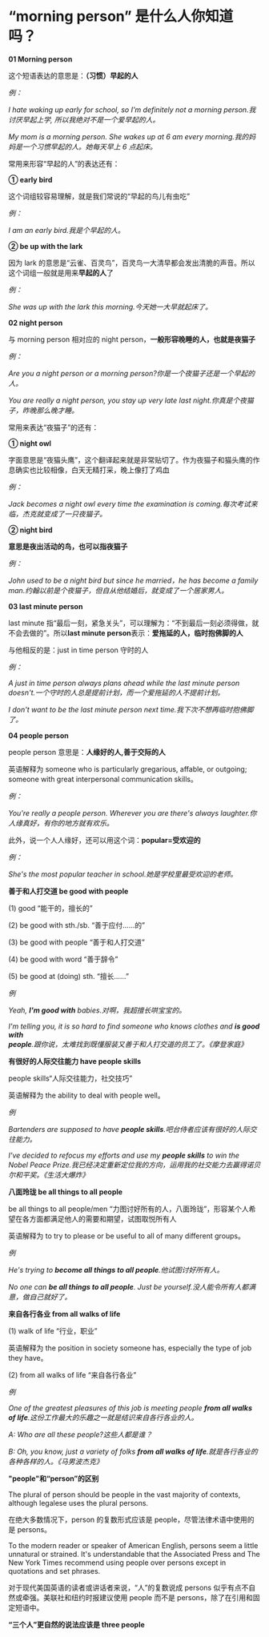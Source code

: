 # “morning person” 是什么人你知道吗？

**01 Morning person**

这个短语表达的意思是：**（习惯）早起的人**

_例：_

_I hate waking up early for school, so I'm definitely not a morning person.我讨厌早起上学, 所以我绝对不是一个爱早起的人。_

_My mom is a morning person. She wakes up at 6 am every morning.我的妈妈是一个习惯早起的人。她每天早上 6 点起床。_

常用来形容“早起的人”的表达还有：

**① early bird**

这个词组较容易理解，就是我们常说的“早起的鸟儿有虫吃”

_例：_

_I am an early bird.我是个早起的人。_

**② be up with the lark**

因为 lark 的意思是“云雀、百灵鸟”，百灵鸟一大清早都会发出清脆的声音。所以这个词组一般就是用来**早起的人**了

_例：_

_She was up with the lark this morning.今天她一大早就起床了。_

**02 night person**

与 morning person 相对应的 night person，**一般形容晚睡的人，也就是夜猫子**

_例：_

_Are you a night person or a morning person?你是一个夜猫子还是一个早起的人。_

_You are really a night person, you stay up very late last night.你真是个夜猫子，昨晚那么晚才睡。_

常用来表达“夜猫子”的还有：

**① night owl**

字面意思是“夜猫头鹰”，这个翻译起来就是非常贴切了。作为夜猫子和猫头鹰的作息确实也比较相像，白天无精打采，晚上像打了鸡血

_例：_

_Jack becomes a night owl every time the examination is coming.每次考试来临，杰克就变成了一只夜猫子。_

**② night bird**

**意思是夜出活动的鸟，也可以指夜猫子**

_例：_

_John used to be a night bird but since he married，he has become a family man.约翰以前是个夜猫子，但自从他结婚后，就变成了一个居家男人。_

**03 last minute person**

last minute 指“最后一刻，紧急关头”，可以理解为：“不到最后一刻必须得做，就不会去做的”。所以**last minute person**表示：**爱拖延的人，临时抱佛脚的人**

与他相反的是：just in time person 守时的人

_例：_

_A just in time person always plans ahead while the last minute person doesn't.一个守时的人总是提前计划，而一个爱拖延的人不提前计划。_

_I don't want to be the last minute person next time.我下次不想再临时抱佛脚了。_

**04 people person**

people person 意思是：**人缘好的人,善于交际的人**

英语解释为 someone who is particularly gregarious, affable, or outgoing; someone with great interpersonal communication skills。

_例：_

_You're really a people person. Wherever you are there's always laughter.你人缘真好，有你的地方就有欢乐。_

此外，说一个人人缘好，还可以用这个词：**popular=受欢迎的**

_例：_

_She's the most popular teacher in school.她是学校里最受欢迎的老师。_

**善于和人打交道 be good with people**

(1) good “能干的，擅长的”

(2) be good with sth./sb. “善于应付……的”

(3) be good with people “善于和人打交道”

(4) be good with word “善于辞令”

(5) be good at (doing) sth. “擅长……”

_例_

_Yeah, **I'm good with** babies.对啊，我超擅长哄宝宝的。_

_I'm telling you, it is so hard to find someone who knows clothes and **is good with people**.跟你说，太难找到既懂服装又善于和人打交道的员工了。《摩登家庭》_

**有很好的人际交往能力 have people skills**

people skills“人际交往能力，社交技巧”

英语解释为 the ability to deal with people well。

_例_

_Bartenders are supposed to have **people skills**.吧台侍者应该有很好的人际交往能力。_

_I've decided to refocus my efforts and use my **people skills** to win the Nobel Peace Prize.我已经决定重新定位我的方向，运用我的社交能力去赢得诺贝尔和平奖。《生活大爆炸》_

**八面玲珑 be all things to all people**

be all things to all people/men “力图讨好所有的人，八面玲珑”，形容某个人希望在各方面都满足他人的需要和期望，试图取悦所有人

英语解释为 to try to please or be useful to all of many different groups。

_例_

_He's trying to **become all things to all people**.他试图讨好所有人。_

_No one can **be all things to all people**. Just be yourself.没人能令所有人都满意，做自己就好了。_

**来自各行各业 from all walks of life**

(1) walk of life “行业，职业”

英语解释为 the position in society someone has, especially the type of job they have。

(2) from all walks of life “来自各行各业”

_例_

_One of the greatest pleasures of this job is meeting people **from all walks of life**.这份工作最大的乐趣之一就是结识来自各行各业的人。_

_A: Who are all these people?这些人都是谁？_

_B: Oh, you know, just a variety of folks **from all walks of life**.就是各行各业的各种各样的人。《马男波杰克》_

**"people"和“person”的区别**

The plural of person should be people in the vast majority of contexts, although legalese uses the plural persons.

在绝大多数情况下，person 的复数形式应该是 people，尽管法律术语中使用的是 persons。

To the modern reader or speaker of American English, persons seem a little unnatural or strained. It's understandable that the Associated Press and The New York Times recommend using people over persons except in quotations and set phrases.

对于现代美国英语的读者或讲话者来说，“人”的复数说成 persons 似乎有点不自然或牵强。美联社和纽约时报建议使用 people 而不是 persons，除了在引用和固定短语中。

**“三个人”更自然的说法应该是 three people**
